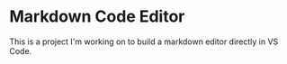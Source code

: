 # Markdown Code Editor

This is a project I'm working on to build a markdown editor directly in VS Code.